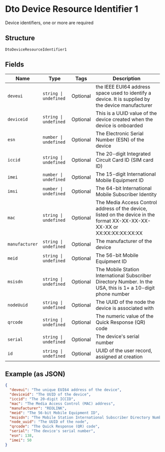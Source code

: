 
# Dto Device Resource Identifier 1

Device identifiers, one or more are required

## Structure

`DtoDeviceResourceIdentifier1`

## Fields

| Name | Type | Tags | Description |
|  --- | --- | --- | --- |
| `deveui` | `string \| undefined` | Optional | the IEEE EUI64 address space used to identify a device. It is supplied by the device manufacturer |
| `deviceid` | `string \| undefined` | Optional | This is a UUID value of the device created when the device is onboarded |
| `esn` | `number \| undefined` | Optional | The Electronic Serial Number (ESN) of the device |
| `iccid` | `string \| undefined` | Optional | The 20-digit Integrated Circuit Card ID (SIM card ID) |
| `imei` | `number \| undefined` | Optional | The 15-digit International Mobile Equipment ID |
| `imsi` | `number \| undefined` | Optional | The 64-bit International Mobile Subscriber Identity |
| `mac` | `string \| undefined` | Optional | The Media Access Control address of the device, listed on the device in the format XX-XX-XX-XX-XX-XX or XX:XX:XX:XX:XX:XX |
| `manufacturer` | `string \| undefined` | Optional | The manufacturer of the device |
| `meid` | `string \| undefined` | Optional | The 56-bit Mobile Equipment ID |
| `msisdn` | `string \| undefined` | Optional | The Mobile Station International Subscriber Directory Number. In the USA, this is 1+ a 10-digit phone number |
| `nodeUuid` | `string \| undefined` | Optional | The UUID of the node the device is associated with |
| `qrcode` | `string \| undefined` | Optional | The numeric value of the Quick Response (QR) code |
| `serial` | `string \| undefined` | Optional | The device's serial number |
| `id` | `string \| undefined` | Optional | UUID of the user record, assigned at creation |

## Example (as JSON)

```json
{
  "deveui": "The unique EUI64 address of the device",
  "deviceid": "The UUID of the device",
  "iccid": "The 20-digit ICCID",
  "mac": "The Media Access Control (MAC) address",
  "manufacturer": "REOLINK",
  "meid": "The 56-bit Mobile Equipment ID",
  "msisdn": "The Mobile Station International Subscriber Directory Number",
  "node_uuid": "The UUID of the node",
  "qrcode": "The Quick Response (QR) code",
  "serial": "The device's serial number",
  "esn": 138,
  "imei": 50
}
```

